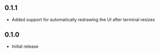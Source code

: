 0.1.1
-----
- Added support for automatically redrawing the UI after terminal
  resizes


0.1.0
-----
- Initial release
